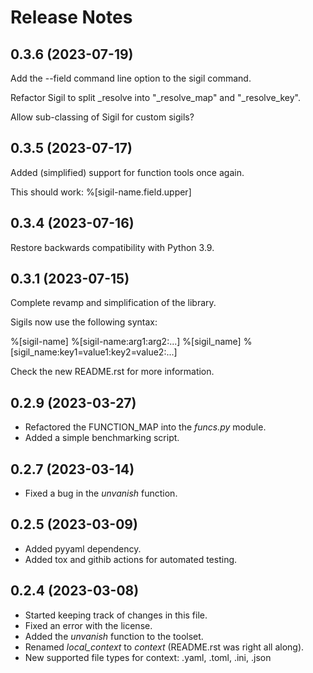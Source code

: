 Release Notes
=============

0.3.6 (2023-07-19)
-------------------

Add the --field command line option to the sigil command.

Refactor Sigil to split _resolve into "_resolve_map" and "_resolve_key".

Allow sub-classing of Sigil for custom sigils?

0.3.5 (2023-07-17)
-------------------

Added (simplified) support for function tools once again.

This should work: %[sigil-name.field.upper]

0.3.4 (2023-07-16)
-------------------

Restore backwards compatibility with Python 3.9.

0.3.1 (2023-07-15)
-------------------

Complete revamp and simplification of the library.

Sigils now use the following syntax:

%[sigil-name]
%[sigil-name:arg1:arg2:...]
%[sigil_name]
%[sigil_name:key1=value1:key2=value2:...]

Check the new README.rst for more information.

0.2.9 (2023-03-27)
-------------------

- Refactored the FUNCTION_MAP into the *funcs.py* module.
- Added a simple benchmarking script.

0.2.7 (2023-03-14)
-------------------

- Fixed a bug in the *unvanish* function.

0.2.5 (2023-03-09)
-------------------

- Added pyyaml dependency.
- Added tox and githib actions for automated testing.

0.2.4 (2023-03-08)
-------------------

- Started keeping track of changes in this file.
- Fixed an error with the license.
- Added the *unvanish* function to the toolset.
- Renamed *local_context* to *context* (README.rst was right all along).
- New supported file types for context: .yaml, .toml, .ini, .json
